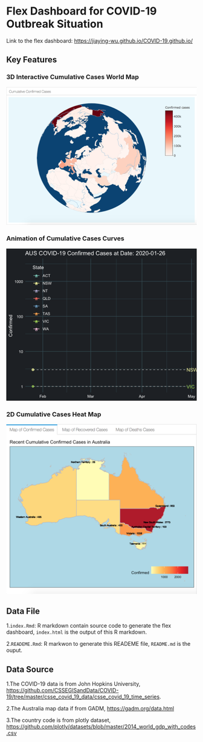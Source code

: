 
Flex Dashboard for COVID-19 Outbreak Situation
==============================================

Link to the flex dashboard: <https://jiaying-wu.github.io/COVID-19.github.io/>

Key Features
------------

### 3D Interactive Cumulative Cases World Map

![](image/3d_world_map.png)

### Animation of Cumulative Cases Curves

![](image/animate_confirmed.gif)

### 2D Cumulative Cases Heat Map

![](image/2d_aus_map.png)

Data File
---------

1.`index.Rmd`: R markdown contain source code to generate the flex dashboard, `index.html` is the output of this R markdown.

2.`READEME.Rmd`: R markwon to generate this READEME file, `README.md` is the ouput.

Data Source
-----------

1.The COVID-19 data is from John Hopkins University, <https://github.com/CSSEGISandData/COVID-19/tree/master/csse_covid_19_data/csse_covid_19_time_series>.

2.The Australia map data if from GADM, <https://gadm.org/data.html>

3.The country code is from plotly dataset, <https://github.com/plotly/datasets/blob/master/2014_world_gdp_with_codes.csv>

